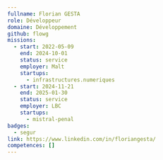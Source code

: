 ```yaml
---
fullname: Florian GESTA
role: Développeur
domaine: Développement
github: flowg
missions:
  - start: 2022-05-09
    end: 2024-10-01
    status: service
    employer: Malt
    startups:
      - infrastructures.numeriques
  - start: 2024-11-21
    end: 2025-01-30
    status: service
    employer: LBC
    startups:
      - mistral-penal
badges:
  - segur
link: https://www.linkedin.com/in/floriangesta/
competences: []
---
```

